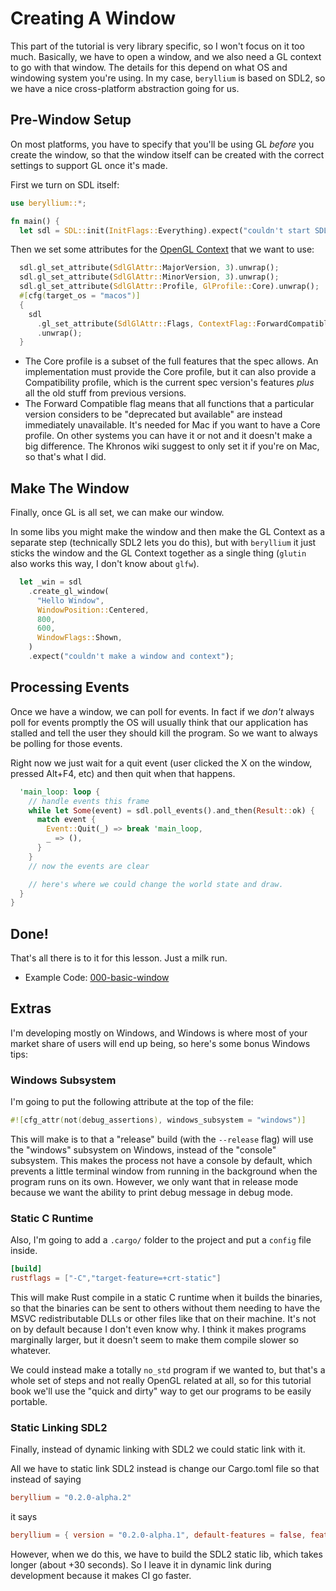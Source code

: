 # Creating A Window

This part of the tutorial is very library specific, so I won't focus on it too
much. Basically, we have to open a window, and we also need a GL context to go
with that window. The details for this depend on what OS and windowing system
you're using. In my case, `beryllium` is based on SDL2, so we have a nice
cross-platform abstraction going for us.

## Pre-Window Setup

On most platforms, you have to specify that you'll be using GL _before_ you create the window, so that the window itself can be created with the correct settings to support GL once it's made.

First we turn on SDL itself:

```rust
use beryllium::*;

fn main() {
  let sdl = SDL::init(InitFlags::Everything).expect("couldn't start SDL");
```

Then we set some attributes for the [OpenGL
Context](https://www.khronos.org/opengl/wiki/OpenGL_Context) that we want to
use:

```rust
  sdl.gl_set_attribute(SdlGlAttr::MajorVersion, 3).unwrap();
  sdl.gl_set_attribute(SdlGlAttr::MinorVersion, 3).unwrap();
  sdl.gl_set_attribute(SdlGlAttr::Profile, GlProfile::Core).unwrap();
  #[cfg(target_os = "macos")]
  {
    sdl
      .gl_set_attribute(SdlGlAttr::Flags, ContextFlag::ForwardCompatible)
      .unwrap();
  }
```

* The Core profile is a subset of the full features that the spec allows. An
  implementation must provide the Core profile, but it can also provide a
  Compatibility profile, which is the current spec version's features _plus_ all
  the old stuff from previous versions.
* The Forward Compatible flag means that all functions that a particular version
  considers to be "deprecated but available" are instead immediately
  unavailable. It's needed for Mac if you want to have a Core profile. On other
  systems you can have it or not and it doesn't make a big difference. The
  Khronos wiki suggest to only set it if you're on Mac, so that's what I did.

## Make The Window

Finally, once GL is all set, we can make our window.

In some libs you might make the window and then make the GL Context as a
separate step (technically SDL2 lets you do this), but with `beryllium` it just
sticks the window and the GL Context together as a single thing (`glutin` also
works this way, I don't know about `glfw`).

```rust
  let _win = sdl
    .create_gl_window(
      "Hello Window",
      WindowPosition::Centered,
      800,
      600,
      WindowFlags::Shown,
    )
    .expect("couldn't make a window and context");
```

## Processing Events

Once we have a window, we can poll for events. In fact if we _don't_ always poll
for events promptly the OS will usually think that our application has stalled
and tell the user they should kill the program. So we want to always be polling
for those events.

Right now we just wait for a quit event (user clicked the X on the window,
pressed Alt+F4, etc) and then quit when that happens.

```rust
  'main_loop: loop {
    // handle events this frame
    while let Some(event) = sdl.poll_events().and_then(Result::ok) {
      match event {
        Event::Quit(_) => break 'main_loop,
        _ => (),
      }
    }
    // now the events are clear

    // here's where we could change the world state and draw.
  }
}
```

## Done!

That's all there is to it for this lesson. Just a milk run.

* Example Code: [000-basic-window](https://github.com/rust-tutorials/learn-opengl/blob/master/examples/000-basic-window.rs)

## Extras

I'm developing mostly on Windows, and Windows is where most of your market share of users will end up being, so here's some bonus Windows tips:

### Windows Subsystem

I'm going to put the following attribute at the top of the file:

```rust
#![cfg_attr(not(debug_assertions), windows_subsystem = "windows")]
```

This will make is to that a "release" build (with the `--release` flag) will use the "windows" subsystem on Windows, instead of the "console" subsystem. This makes the process not have a console by default, which prevents a little terminal window from running in the background when the program runs on its own. However, we only want that in release mode because we want the ability to print debug message in debug mode.

### Static C Runtime

Also, I'm going to add a `.cargo/` folder to the project and put a `config` file inside.

```toml
[build]
rustflags = ["-C","target-feature=+crt-static"]
```

This will make Rust compile in a static C runtime when it builds the binaries, so that the binaries can be sent to others without them needing to have the MSVC redistributable DLLs or other files like that on their machine. It's not on by default because I don't even know why. I think it makes programs marginally larger, but it doesn't seem to make them compile slower so whatever.

We could instead make a totally `no_std` program if we wanted to, but that's a whole set of steps and not really OpenGL related at all, so for this tutorial book we'll use the "quick and dirty" way to get our programs to be easily portable.

### Static Linking SDL2

Finally, instead of dynamic linking with SDL2 we could static link with it.

All we have to static link SDL2 instead is change our Cargo.toml file so that instead of saying

```toml
beryllium = "0.2.0-alpha.2"
```

it says

```toml
beryllium = { version = "0.2.0-alpha.1", default-features = false, features = ["link_static"] }
```

However, when we do this, we have to build the SDL2 static lib, which takes longer (about +30 seconds). So I leave it in dynamic link during development because it makes CI go faster.
